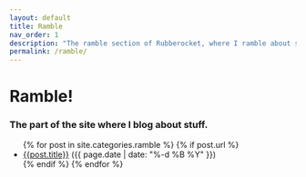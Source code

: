 ```yaml
---
layout: default
title: Ramble
nav_order: 1
description: "The ramble section of Rubberocket, where I ramble about stuff in blog form!"
permalink: /ramble/
---
```


# Ramble!
### The part of the site where I blog about stuff.

<ul>
  {% for post in site.categories.ramble %}
    {% if post.url %}
        <li><a href="{{post.url}}">{{post.title}}</a> ({{ page.date | date: "%-d %B %Y" }})</li>
    {% endif %}
  {% endfor %}
</ul>

